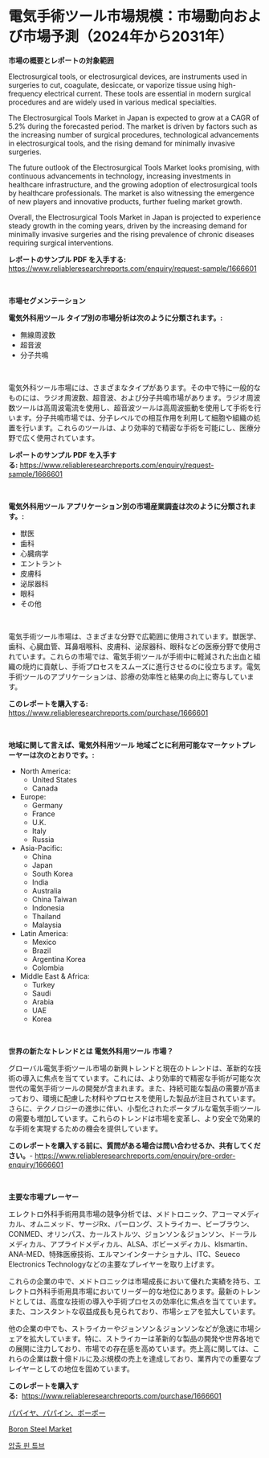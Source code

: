 <p><h1>電気手術ツール市場規模：市場動向および市場予測（2024年から2031年）</h1></p><p><strong>市場の概要とレポートの対象範囲</strong></p>
<p><p>Electrosurgical tools, or electrosurgical devices, are instruments used in surgeries to cut, coagulate, desiccate, or vaporize tissue using high-frequency electrical current. These tools are essential in modern surgical procedures and are widely used in various medical specialties.</p><p>The Electrosurgical Tools Market in Japan is expected to grow at a CAGR of 5.2% during the forecasted period. The market is driven by factors such as the increasing number of surgical procedures, technological advancements in electrosurgical tools, and the rising demand for minimally invasive surgeries.</p><p>The future outlook of the Electrosurgical Tools Market looks promising, with continuous advancements in technology, increasing investments in healthcare infrastructure, and the growing adoption of electrosurgical tools by healthcare professionals. The market is also witnessing the emergence of new players and innovative products, further fueling market growth.</p><p>Overall, the Electrosurgical Tools Market in Japan is projected to experience steady growth in the coming years, driven by the increasing demand for minimally invasive surgeries and the rising prevalence of chronic diseases requiring surgical interventions.</p></p>
<p><strong>レポートのサンプル PDF を入手する:</strong> <a href="https://www.reliableresearchreports.com/enquiry/request-sample/1666601">https://www.reliableresearchreports.com/enquiry/request-sample/1666601</a></p>
<p>&nbsp;</p>
<p><strong>市場セグメンテーション</strong></p>
<p><strong>電気外科用ツール タイプ別の市場分析は次のように分類されます。:</strong></p>
<p><ul><li>無線周波数</li><li>超音波</li><li>分子共鳴</li></ul></p>
<p>&nbsp;</p>
<p><p>電気外科ツール市場には、さまざまなタイプがあります。その中で特に一般的なものには、ラジオ周波数、超音波、および分子共鳴市場があります。ラジオ周波数ツールは高周波電流を使用し、超音波ツールは高周波振動を使用して手術を行います。分子共鳴市場では、分子レベルでの相互作用を利用して細胞や組織の処置を行います。これらのツールは、より効率的で精密な手術を可能にし、医療分野で広く使用されています。</p></p>
<p><strong>レポートのサンプル PDF を入手する:</strong>&nbsp;<a href="https://www.reliableresearchreports.com/enquiry/request-sample/1666601">https://www.reliableresearchreports.com/enquiry/request-sample/1666601</a></p>
<p>&nbsp;</p>
<p><strong> 電気外科用ツール アプリケーション別の市場産業調査は次のように分類されます。:</strong></p>
<p><ul><li>獣医</li><li>歯科</li><li>心臓病学</li><li>エントラント</li><li>皮膚科</li><li>泌尿器科</li><li>眼科</li><li>その他</li></ul></p>
<p>&nbsp;</p>
<p><p>電気手術ツール市場は、さまざまな分野で広範囲に使用されています。獣医学、歯科、心臓血管、耳鼻咽喉科、皮膚科、泌尿器科、眼科などの医療分野で使用されています。これらの市場では、電気手術ツールが手術中に軽減された出血と組織の焼灼に貢献し、手術プロセスをスムーズに進行させるのに役立ちます。電気手術ツールのアプリケーションは、診療の効率性と結果の向上に寄与しています。</p></p>
<p><strong>このレポートを購入する:</strong>&nbsp; <a href="https://www.reliableresearchreports.com/purchase/1666601">https://www.reliableresearchreports.com/purchase/1666601</a></p>
<p>&nbsp;</p>
<p><strong>地域に関して言えば、電気外科用ツール 地域ごとに利用可能なマーケットプレーヤーは次のとおりです。:</strong></p>
<p><ul>
    <li>
        North America:
        <ul>
            <li>United States</li>
            <li>Canada</li>
        </ul>
    </li>
    <li>
        Europe:
        <ul>
            <li>Germany</li>
            <li>France</li>
            <li>U.K.</li>
            <li>Italy</li>
            <li>Russia</li>
        </ul>
    </li>
    <li>
        Asia-Pacific:
        <ul>
            <li>China</li>
            <li>Japan</li>
            <li>South Korea</li>
            <li>India</li>
            <li>Australia</li>
            <li>China Taiwan</li>
            <li>Indonesia</li>
            <li>Thailand</li>
            <li>Malaysia</li>
        </ul>
    </li>
    <li>
        Latin America:
        <ul>
            <li>Mexico</li>
            <li>Brazil</li>
            <li>Argentina Korea</li>
            <li>Colombia</li>
        </ul>
    </li>
    <li>
        Middle East & Africa:
        <ul>
            <li>Turkey</li>
            <li>Saudi</li>
            <li>Arabia</li>
            <li>UAE</li>
            <li>Korea</li>
        </ul>
    </li>
    </ul></p>
<p>&nbsp;</p>
<p><strong>世界の新たなトレンドとは 電気外科用ツール 市場？</strong></p>
<p><p>グローバル電気手術ツール市場の新興トレンドと現在のトレンドは、革新的な技術の導入に焦点を当てています。これには、より効率的で精密な手術が可能な次世代の電気手術ツールの開発が含まれます。また、持続可能な製品の需要が高まっており、環境に配慮した材料やプロセスを使用した製品が注目されています。さらに、テクノロジーの進歩に伴い、小型化されたポータブルな電気手術ツールの需要も増加しています。これらのトレンドは市場を変革し、より安全で効果的な手術を実現するための機会を提供しています。</p></p>
<p><strong>このレポートを購入する前に、質問がある場合は問い合わせるか、共有してください。</strong>- <a href="https://www.reliableresearchreports.com/enquiry/pre-order-enquiry/1666601">https://www.reliableresearchreports.com/enquiry/pre-order-enquiry/1666601</a></p>
<p>&nbsp;</p>
<p><strong>主要な市場プレーヤー</strong></p>
<p><p>エレクトロ外科手術用具市場の競争分析では、メドトロニック、アコーマメディカル、オムニメッド、サージRx、パーロング、ストライカー、ビーブラウン、CONMED、オリンパス、カールストルツ、ジョンソン＆ジョンソン、ドーラルメディカル、アプライドメディカル、ALSA、ボビーメディカル、klsmartin、ANA-MED、特殊医療技術、エルマンインターナショナル、ITC、Seueco Electronics Technologyなどの主要なプレイヤーを取り上げます。</p><p>これらの企業の中で、メドトロニックは市場成長において優れた実績を持ち、エレクトロ外科手術用具市場においてリーダー的な地位にあります。最新のトレンドとしては、高度な技術の導入や手術プロセスの効率化に焦点を当てています。また、コンスタントな収益成長も見られており、市場シェアを拡大しています。</p><p>他の企業の中でも、ストライカーやジョンソン＆ジョンソンなどが急速に市場シェアを拡大しています。特に、ストライカーは革新的な製品の開発や世界各地での展開に注力しており、市場での存在感を高めています。売上高に関しては、これらの企業は数十億ドルに及ぶ規模の売上を達成しており、業界内での重要なプレイヤーとしての地位を固めています。</p></p>
<p><strong>このレポートを購入する:</strong>&nbsp;&nbsp;<a href="https://www.reliableresearchreports.com/purchase/1666601">https://www.reliableresearchreports.com/purchase/1666601</a></p>
<p><p><a href="https://github.com/EthanMorar2011/Market-Research-Report-List-1/blob/main/714091314092.md">パパイヤ、パパイン、ポーポー</a></p><p><a href="https://five-trouble-98a.notion.site/Boron-Steel-Market-Furnish-Information-about-Market-Size-Market-Share-Market-Dynamics-and-Project-bd23f46657a544e384a27ace00e0814d">Boron Steel Market</a></p><p><a href="https://github.com/wallacBahrtyinger567686/Market-Research-Report-List-1/blob/main/810053213150.md">압출 핀 튜브</a></p></p>